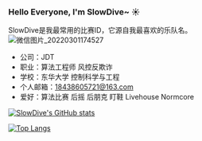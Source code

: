 ### Hello Everyone, I'm SlowDive~ ☀️ 
SlowDive是我最常用的比赛ID，它源自我最喜欢的乐队名。 ![微信图片_20220301174527](https://user-images.githubusercontent.com/57030042/156145287-506360c8-2a0e-4a90-9391-421b6873e27c.jpg)
- 公司：JDT 
- 职业：算法工程师 风控反欺诈
- 学校：东华大学 控制科学与工程
- 个人邮箱：18438605721@163.com
- 爱好：算法比赛 后摇 后朋克 盯鞋 Livehouse Normcore

<!--
**qkx1998/qkx1998** is a ✨ _special_ ✨ repository because its `README.md` (this file) appears on your GitHub profile.
-->
 
[![SlowDive's GitHub stats](https://github-readme-stats.vercel.app/api?username=SlowDive&count_private=true&show_icons=true&theme=maroongold)](https://github.com/anuraghazra/github-readme-stats)

[![Top Langs](https://github-readme-stats.vercel.app/api/top-langs/?username=SlowDive&layout=compact)](https://github.com/anuraghazra/github-readme-stats)


